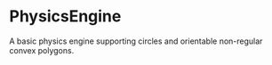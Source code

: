 # PhysicsEngine
A basic physics engine supporting circles and orientable non-regular convex polygons.

